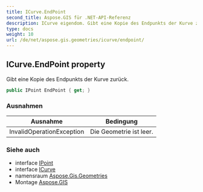 ```yaml
---
title: ICurve.EndPoint
second_title: Aspose.GIS für .NET-API-Referenz
description: ICurve eigendom. Gibt eine Kopie des Endpunkts der Kurve zurück.
type: docs
weight: 10
url: /de/net/aspose.gis.geometries/icurve/endpoint/
---
```

## ICurve.EndPoint property

Gibt eine Kopie des Endpunkts der Kurve zurück.

```csharp
public IPoint EndPoint { get; }
```

### Ausnahmen

| Ausnahme | Bedingung |
| --- | --- |
| InvalidOperationException | Die Geometrie ist leer. |

### Siehe auch

* interface [IPoint](../../ipoint/)
* interface [ICurve](../)
* namensraum [Aspose.Gis.Geometries](../../icurve/)
* Montage [Aspose.GIS](../../../)


